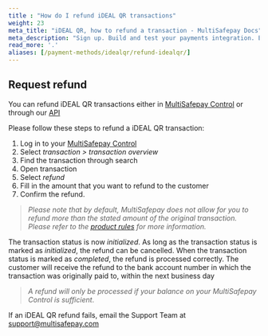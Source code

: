 ```yaml
---
title : "How do I refund iDEAL QR transactions"
weight: 23
meta_title: "iDEAL QR, how to refund a transaction - MultiSafepay Docs"
meta_description: "Sign up. Build and test your payments integration. Explore our products and services. Use our API Reference, SDKs, and wrappers. Get support."
read_more: '.'
aliases: [/payment-methods/idealqr/refund-idealqr/]
---
```

## Request refund
You can refund iDEAL QR transactions either in [MultiSafepay Control](https://merchant.multisafepay.com) or through our [API](/api/#ref_create_refund)

Please follow these steps to refund a iDEAL QR transaction:

1. Log in to your [MultiSafepay Control](https://merchant.multisafepay.com)
2. Select _transaction > transaction overview_
3. Find the transaction through search
4. Open transaction
5. Select _refund_
6. Fill in the amount that you want to refund to the customer  
7. Confirm the refund.

>_Please note that by default, MultiSafepay does not allow for you to refund more than the stated amount of the original transaction. Please refer to the [product rules](/payment-methods/banks/idealqr/#product-rules) for more information._

The transaction status is now _initialized_. As long as the transaction status is marked as _initialized_, the refund can be cancelled. When the transaction status is marked as _completed_, the refund is processed correctly. The customer will receive the refund to the bank account number in which the transaction was originally paid to, within the next business day

>_A refund will only be processed if your balance on your MultiSafepay Control is sufficient_.

If an iDEAL QR refund fails, email the Support Team at <support@multisafepay.com> 
